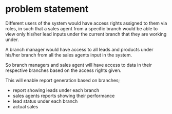 # problem statement

Different users of the system would have access rights assigned to them via roles, in such that a sales agent from a specific branch would be able to view only his/her lead inputs under the current branch that they are working under.

A branch manager would have access to all leads and products under his/her branch from all the sales agents input in the system.

So branch managers and sales agent will have access to data in their respective branches based on the access rights given.

This will enable report generation based on branches; 
    <ul>
        <li>report showing leads under each branch</li>
        <li>sales agents reports showing their performance</li>
        <li>lead status under each branch</li>
        <li>actual sales</li>
    </ul> 
 
